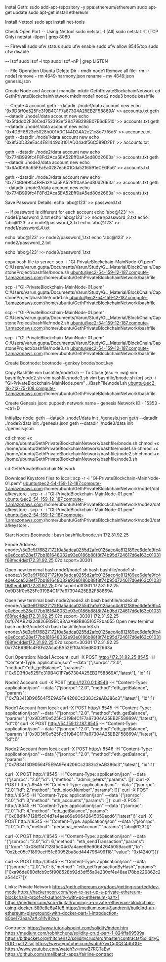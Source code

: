 Instal Geth:
sudo add-apt-repository -y ppa:ethereum/ethereum
sudo apt-get update
sudo apt-get install ethereum

Install Nettool
sudo apt install net-tools

Check Open Port
-- Using Nettool
sudo netstat -l (All)
sudo netstat -lt (TCP Only)
netstat -tlpen | grep 8080

-- Firewall
sudo ufw status
sudo ufw enable
sudo ufw allow 8545/tcp
sudo ufw disable

-- lsof
sudo lsof -i tcp
sudo lsof -nP | grep LISTEN

-- File Operation Ubuntu
Delete Dir - rmdir node1
Remove all file- rm -r node1
remove - rm 4649-harmony.json
rename - mv 4649.json genesis.json

Create Node and Account manully:
mkdir GethPrivateBlockchainNetwork
cd GethPrivateBlockchainNetwork
mkdir node1 node2 node3 bnode bashfile

-- Create 4 account
geth --datadir ./node1/data account new 
echo '0x9D3ff0e525Fc319B4C1F7a67304A25EB2F58869A' >> accounts.txt
geth --datadir ./node1/data account new
echo '0x5fddd02F36Ced752393ef29479B298B07E6dE510' >> accounts.txt
geth --datadir ./node1/data account new
echo '0x4DBF8823e5028b001A0C144D24A2e21c8d77f6d5' >> accounts.txt
geth --datadir ./node1/data account new
echo '0x8f30D33eEac4E81449d3101AD04adf56C589D2E1' >> accounts.txt

geth --datadir ./node2/data account new
echo '0x774B999fc4F8Fd2Aca5EA52Eff0aA5ed80d2663a' >> accounts.txt
geth --datadir ./node2/data account new
echo '0x6Ad0A9c65FEaEa0287ec601Cda5216591eCE6Fb6' >> accounts.txt

geth --datadir ./node3/data account new
echo '0x774B999fc4F8Fd2Aca5EA52Eff0aA5ed80d2663a' >> accounts.txt
geth --datadir ./node3/data account new
echo '0x774B999fc4F8Fd2Aca5EA52Eff0aA5ed80d2663a' >> accounts.txt



Save Password Details:
echo 'abc@123' >> password.txt

-- If password is different for each account
echo 'abc@123' >> node1/password_2.txt
echo 'abc@123' >> node1/password_2.txt
echo 'abc@123' >> node1/password_3.txt
echo 'abc@123' >> node1/password_4.txt

echo 'abc@123' >> node2/password_1.txt
echo 'abc@123' >> node2/password_2.txt

echo 'abc@123' >> node3/password_1.txt

copy bash file to server:
scp -i "Gl-PrivateBlockchain-MainNode-01.pem" C:/Users/varun.gupta/Documents/Varun/Study/GL_Material/BlockChain/CapstoneProject/bashfile/bnode.sh ubuntu@ec2-54-159-12-187.compute-1.amazonaws.com:/home/ubuntu/GethPrivateBlockchainNetwork/bashfile

scp -i "Gl-PrivateBlockchain-MainNode-01.pem" C:/Users/varun.gupta/Documents/Varun/Study/GL_Material/BlockChain/CapstoneProject/bashfile/node1.sh ubuntu@ec2-54-159-12-187.compute-1.amazonaws.com:/home/ubuntu/GethPrivateBlockchainNetwork/bashfile

scp -i "Gl-PrivateBlockchain-MainNode-01.pem" C:/Users/varun.gupta/Documents/Varun/Study/GL_Material/BlockChain/CapstoneProject/bashfile/node2.sh ubuntu@ec2-54-159-12-187.compute-1.amazonaws.com:/home/ubuntu/GethPrivateBlockchainNetwork/bashfile

scp -i "Gl-PrivateBlockchain-MainNode-01.pem" C:/Users/varun.gupta/Documents/Varun/Study/GL_Material/BlockChain/CapstoneProject/bashfile/node3.sh ubuntu@ec2-54-159-12-187.compute-1.amazonaws.com:/home/ubuntu/GethPrivateBlockchainNetwork/bashfile

Create Bootnode:
bootnode -genkey bnode/boot.key

Copy Bashfile
vim bashfile/node1.sh
-- To Close (esc -> :wq)
vim bashfile/node2.sh
vim bashfile/node3.sh
vim bashfile/bnode.sh
(or)
scp -i "Gl-PrivateBlockchain-MainNode.pem" ..\BashFile\node1.sh ubuntu@ec2-18-212-75-108.compute-1.amazonaws.com:/home/ubuntu/GethPrivateBlockchainNetwork/bashfile

Creete Genesis json:
puppeth
network name - genesis
Network ID - 15353
--ctrl+D

Initialize node:
geth --datadir ./node1/data init ./genesis.json
geth --datadir ./node2/data init ./genesis.json
geth --datadir ./node3/data init ./genesis.json

cd
chmod +x /home/ubuntu/GethPrivateBlockchainNetwork/bashfile/bnode.sh
chmod +x /home/ubuntu/GethPrivateBlockchainNetwork/bashfile/node1.sh
chmod +x /home/ubuntu/GethPrivateBlockchainNetwork/bashfile/node2.sh
chmod +x /home/ubuntu/GethPrivateBlockchainNetwork/bashfile/node3.sh

cd GethPrivateBlockchainNetwork

Download Keystore files to local:
scp -r -i "Gl-PrivateBlockchain-MainNode-01.pem" ubuntu@ec2-54-159-12-187.compute-1.amazonaws.com:/home/ubuntu/GethPrivateBlockchainNetwork/node1/data/keystore .
scp -r -i "Gl-PrivateBlockchain-MainNode-01.pem" ubuntu@ec2-54-159-12-187.compute-1.amazonaws.com:/home/ubuntu/GethPrivateBlockchainNetwork/node2/data/keystore .
scp -r -i "Gl-PrivateBlockchain-MainNode-01.pem" ubuntu@ec2-54-159-12-187.compute-1.amazonaws.com:/home/ubuntu/GethPrivateBlockchainNetwork/node3/data/keystore .

Start Nodes
Bootnode : 
bash bashfile/bnode.sh 172.31.92.25

Enode Address:
enode://5d3e9f76827172f0a5adca0255d2afc0125acc4c812f89ec6defe9fc4e0e6cce528ef77bb181648032e93e0186b88f8f74b95d724617d6e163c01031f68fec4d@172.31.92.25:0?discport=30301

Open new ternimal
bash node1/node1.sh <enode addr> <Private IP> <Account>
bash bashfile/node1.sh enode://5d3e9f76827172f0a5adca0255d2afc0125acc4c812f89ec6defe9fc4e0e6cce528ef77bb181648032e93e0186b88f8f74b95d724617d6e163c01031f68fec4d@172.31.92.25:0?discport=30301 172.31.92.25 0x9D3ff0e525Fc319B4C1F7a67304A25EB2F58869A

Open new ternimal
bash node2/node2.sh <enode addr> <Private IP> <Account>
bash bashfile/node2.sh enode://5d3e9f76827172f0a5adca0255d2afc0125acc4c812f89ec6defe9fc4e0e6cce528ef77bb181648032e93e0186b88f8f74b95d724617d6e163c01031f68fec4d@172.31.92.25:0?discport=30301 172.31.92.25 0xf674AB2132d826E09EDB3AaA98B865165F2ba055
Open new ternimal
bash node3/node3.sh <enode addr> <Private IP> <Account>
bash bashfile/node3.sh enode://5d3e9f76827172f0a5adca0255d2afc0125acc4c812f89ec6defe9fc4e0e6cce528ef77bb181648032e93e0186b88f8f74b95d724617d6e163c01031f68fec4d@172.31.92.25:0?discport=30301 172.31.92.25 0x774B999fc4F8Fd2Aca5EA52Eff0aA5ed80d2663a

Curl Operation:
Node1 Account:
curl -X POST http://172.31.92.25:8545 -H "Content-Type: application/json" --data '{"jsonrpc":"2.0", "method":"eth_getBalance", "params":["0x9D3ff0e525Fc319B4C1F7a67304A25EB2F58869A","latest"], "id":1}'

Node2 Account:
curl -X POST http://127.0.0.1:8546 -H "Content-Type: application/json" --data '{"jsonrpc":"2.0", "method":"eth_getBalance", "params":["0x7B3413D90564F5E9A9Fe4206Cc2383c2eAB386c3","latest"], "id":1}'

Node1 Account from local:
curl -X POST http://<Public IP>:8545 -H "Content-Type: application/json" --data '{"jsonrpc":"2.0", "method":"eth_getBalance", "params":["0x9D3ff0e525Fc319B4C1F7a67304A25EB2F58869A","latest"], "id":1}'
curl -X POST http://54.159.12.187:8545 -H "Content-Type: application/json" --data '{"jsonrpc":"2.0", "method":"eth_getBalance", "params":["0x9D3ff0e525Fc319B4C1F7a67304A25EB2F58869A","latest"], "id":1}'

Node2 Account from local:
curl -X POST http://<Public IP>:8546 -H "Content-Type: application/json" --data '{"jsonrpc":"2.0", "method":"eth_getBalance", "params":["0x7B3413D90564F5E9A9Fe4206Cc2383c2eAB386c3","latest"], "id":1}'


curl -X POST http://<Public IP>:8545 -H "Content-Type: application/json" --data '{"jsonrpc": "2.0","id": 1,"method": "admin_peers","params": []}'
curl -X POST http://<Public IP>:8545 -H "Content-Type: application/json" --data '{"jsonrpc": "2.0","id": 2,"method": "eth_blockNumber","params": []}'
curl -X POST http://<Public IP>:8545 -H "Content-Type: application/json" --data '{"jsonrpc": "2.0","id": 3,"method": "eth_accounts","params": []}'
curl -X POST http://<Public IP>:8545 -H "Content-Type: application/json" --data '{"jsonrpc": "2.0","id": 4,"method": "eth_getBalance","params":["0x08d1f47128f5c04d7a4aee69e90642645059acd6","latest"]}'
curl -X POST http://<Public IP>:8545 -H "Content-Type: application/json" --data '{"jsonrpc": "2.0","id": 5,"method": "personal_newAccount","params":["abc@123"]}'

curl -X POST http://<Public IP>:8545 -H "Content-Type: application/json" --data '{"jsonrpc": "2.0","id": 6,"method": "eth_sendTransaction","params":[{"from":"0x08d1f47128f5c04d7a4aee69e90642645059acd6","to": "0x2bc05c71899ecff51c80952ba8ed444796499118","value": "0xf4240"}]}'

curl -X POST http://<Public IP>:8545 -H "Content-Type: application/json" --data '{"jsonrpc": "2.0","id": 5,"method": "eth_getTransactionByHash","params":["0xa96de080dfcb9c5f908528b92d3df55a0e230cf4e48ae178bb220862c2a544c7"]}'

Links:
Private Network
https://geth.ethereum.org/docs/getting-started/dev-mode
https://hackernoon.com/how-to-set-up-a-private-ethereum-blockchain-proof-of-authority-with-go-ethereum-part-1
https://medium.com/scb-digital/running-a-private-ethereum-blockchain-using-docker-589c8e6a4fe8
https://medium.com/@andrenit/buildind-an-ethereum-playground-with-docker-part-1-introduction-80be173aaa7a#.o1ifv82wn

Contracts:
https://www.tutorialspoint.com/solidity/index.htm
https://medium.com/robhitchens/solidity-crud-part-1-824ffa69509a
https://bitbucket.org/rhitchens2/soliditycrud/src/master/contracts/SolidityCRUD-part2.sol
https://www.youtube.com/watch?v=CgXQC4dbGUE
https://www.youtube.com/watch?v=nvw27RCTaEw
https://github.com/smallbatch-apps/fairline-contract

